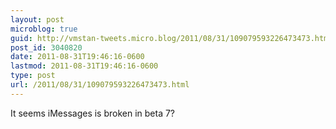 ```yaml
---
layout: post
microblog: true
guid: http://vmstan-tweets.micro.blog/2011/08/31/109079593226473473.html
post_id: 3040820
date: 2011-08-31T19:46:16-0600
lastmod: 2011-08-31T19:46:16-0600
type: post
url: /2011/08/31/109079593226473473.html
---
```

It seems iMessages is broken in beta 7?
